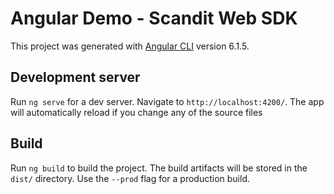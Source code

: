 # Angular Demo - Scandit Web SDK

This project was generated with [Angular CLI](https://github.com/angular/angular-cli) version 6.1.5.

## Development server

Run `ng serve` for a dev server. Navigate to `http://localhost:4200/`. The app will automatically reload if you change any of the source files

## Build

Run `ng build` to build the project. The build artifacts will be stored in the `dist/` directory. Use the `--prod` flag for a production build.
